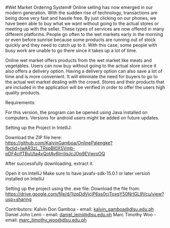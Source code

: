 #Wet Market Ordering System#
Online selling has now emerged in our modern generation. With the sudden rise of technology, transactions are being done very fast and hassle free. By just clicking on our phones, we have been able to buy what we want without going to the actual stores or meeting up with the seller. These types of services are now offered in many different platforms. People go often to the wet markets early in the morning or even before sunrise because some products are running out of stock quickly and they need to catch up to it. With this case, some people with busy work are unable to go there since it takes up a lot of time. 
 
Online wet market offers products from the wet market like meats and vegetables. Users can now buy without going to the actual store since it also offers a delivery option. Having a delivery option can also save a lot of time and is more convenient. It will eliminate the need for buyers to go to the actual wet market dealing with the crowd. Stores and their products that are included in the application will be verified in order to offer the users high quality products.

Requirements:

For this version, the program can be opened using Java installed on computers. Versions for android users might be added on future updates.

Setting up the Project in IntelliJ:

Download the ZIP file here: https://github.com/KalvinGamboa/OnlinePalengke?fbclid=IwAR3zL_TRspBI0XSVmb-pDF4cifTBuUta4xQotAv6IrriIqJcJOp9EVwroOQ


After successfully downloading, extract it.



Open it on IntelliJ
Make sure to have javafx-sdk-15.0.1 or later version installed on IntelliJ

Setting up the project using the .exe file:
Download the file from: https://drive.google.com/file/d/1jzqDdVjcjP6ss0cjToxgY50NrlGL9Vcu/view?usp=sharing

Contributors:
Kalvin Don Gamboa - email: kalvin_gamboa@dlsu.edu.ph
Daniel John Lemi - email: daniel_lemi@dlsu.edu.ph
Marc Timothy Woo - email: marc_timothy_woo@dlsu.edu.ph


